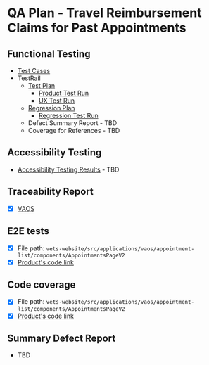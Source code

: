 # QA Plan - Travel Reimbursement Claims for Past Appointments 

## Functional Testing
- [Test Cases](https://github.com/department-of-veterans-affairs/va.gov-team/blob/master/products/health-care/appointments/va-online-scheduling/initiatives/travel-pay-past-appts/travel-pay-past-appts-test-cases.md)
- TestRail
  - [Test Plan](https://dsvavsp.testrail.io/index.php?/plans/view/6172)
      - [Product Test Run](https://dsvavsp.testrail.io/index.php?/runs/view/6174&group_by=cases:section_id&group_order=asc)
      - [UX Test Run](https://dsvavsp.testrail.io/index.php?/runs/view/6173&group_by=cases:section_id&group_order=asc)
  - [Regression Plan](https://dsvavsp.testrail.io/index.php?/plans/view/6175)
      - [Regression Test Run](https://dsvavsp.testrail.io/index.php?/runs/view/6176&group_by=cases:section_id&group_order=asc)
  - Defect Summary Report - TBD
  - Coverage for References - TBD

## Accessibility Testing
- [Accessibility Testing Results]() - TBD

## Traceability Report 
- [X] [VAOS](https://department-of-veterans-affairs.github.io/veteran-facing-services-tools/frontend-support-dashboard/unit-test-coverage-report/)

## E2E tests 
- [X] File path: `vets-website/src/applications/vaos/appointment-list/components/AppointmentsPageV2`
- [X] [Product's code link](https://github.com/department-of-veterans-affairs/vets-website/tree/main/src/applications/vaos/appointment-list/components/AppointmentsPageV2)

## Code coverage
- [X] File path: `vets-website/src/applications/vaos/appointment-list/components/AppointmentsPageV2`
- [X] [Product's code link](https://github.com/department-of-veterans-affairs/vets-website/tree/main/src/applications/vaos/appointment-list/components/AppointmentsPageV2)

## Summary Defect Report
- TBD

